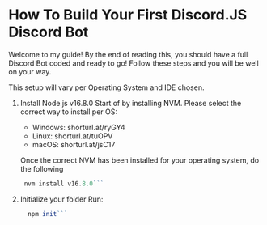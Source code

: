 # How To Build Your First Discord.JS Discord Bot

Welcome to my guide! By the end of reading this, you should have a full Discord Bot coded and ready to go!
Follow these steps and you will be well on your way.

This setup will vary per Operating System and IDE chosen.

1. Install Node.js v16.8.0
   Start of by installing NVM. Please select the correct way to install per OS:
   - Windows: shorturl.at/ryGY4
   - Linux: shorturl.at/tuOPV
   - macOS: shorturl.at/jsC17

   Once the correct NVM has been installed for your operating system, do the following
   ```js
    nvm install v16.8.0```

2. Initialize your folder
   Run: 
   ```js
     npm init```
